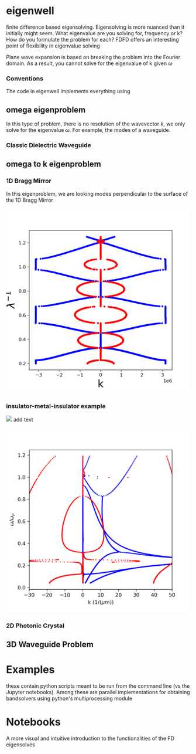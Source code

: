 # eigenwell
finite difference based eigensolving. Eigensolving is more nuanced than it initially might seem. What eigenvalue are you solving for, frequency or k? How do you formulate the problem for each? FDFD offers an interesting point of flexibility in eigenvalue solving 

Plane wave expansion is based on breaking the problem into the Fourier domain. As a result, you cannot solve for the eigenvalue of k given $\omega$

### Conventions
The code in eigenwell implements everything using

## omega eigenproblem
In this type of problem, there is no resolution of the wavevector k, we only solve for the eigenvalue $\omega$. For example, the modes of a waveguide.

### Classic Dielectric Waveguide

## omega to k eigenproblem

### 1D Bragg Mirror
In this eigenproblem, we are looking modes perpendicular to the surface of the 1D Bragg Mirror

![Alt text](./img/bragg_mirror.png?raw=true "Title")


### insulator-metal-insulator example
<img src="https://render.githubusercontent.com/render/math?math=e^{i \pi} = -1"> add text

![Alt text](./img/IMI_band_structure.png?raw=true "Title")

### 2D Photonic Crystal

## 3D Waveguide Problem

# Examples
these contain python scripts meant to be run from the command line (vs the Jupyter notebooks). Among these are parallel implementations for obtaining bandsolvers using python's multiprocessing module

# Notebooks
A more visual and intuitive introduction to the functionalities of the FD eigensolves

